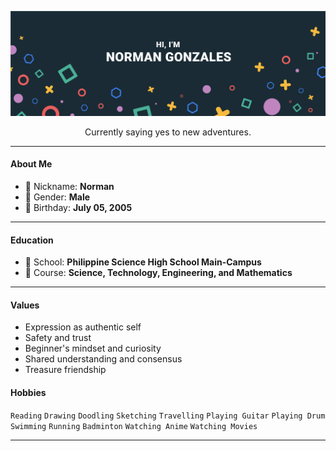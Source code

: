 ![cover_photo](https://github.com/normanagustin-gonzales/normanagustin-gonzales/blob/main/cover.jpg)

<p align="center">Currently saying yes to new adventures.</p>

<hr>

<h4 align="left">About Me</h4>
<ul>
  <li>📛 Nickname: <strong>Norman</strong></li>
  <li>👨 Gender: <strong>Male</strong></li>
  <li>🎂 Birthday: <strong>July 05, 2005</strong></li>
</ul>
<hr>

<h4 align="left">Education</h4>
<ul>
  <li>🏫 School: <strong>Philippine Science High School Main-Campus</strong></li>
  <li>📃 Course: <strong>Science, Technology, Engineering, and Mathematics</strong></li>
</ul>
<hr>

<h4 align="left">Values</h4>
<ul>
  <li>Expression as authentic self</li>
  <li>Safety and trust</li>
  <li>Beginner's mindset and curiosity</li>
  <li>Shared understanding and consensus</li>
  <li>Treasure friendship</li>
</ul>

<h4 align="left">Hobbies</h4>
<code>Reading</code> <code>Drawing</code> <code>Doodling</code> <code>Sketching</code> <code>Travelling</code> <code>Playing Guitar</code> <code>Playing Drum</code> <code>Swimming</code> <code>Running</code> <code>Badminton</code> <code>Watching Anime</code> <code>Watching Movies</code>
<hr>
